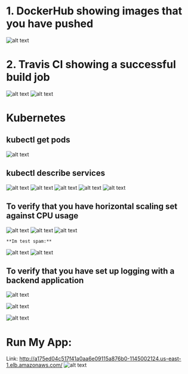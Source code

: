 # 1. DockerHub showing images that you have pushed
![alt text](image.png)
# 2. Travis CI showing a successful build job
![alt text](image-1.png)
![alt text](image-2.png)


# Kubernetes
## kubectl get pods
![alt text](image-3.png)

## kubectl describe services
![alt text](image-4.png)
![alt text](image-5.png)
![alt text](image-6.png)
![alt text](image-7.png)
![alt text](image-8.png)

## To verify that you have horizontal scaling set against CPU usage
![alt text](image-14.png)
![alt text](image-12.png)
![alt text](image-15.png)

    **Im test spam:**
![alt text](image-17.png)
![alt text](image-16.png)



## To verify that you have set up logging with a backend application
![alt text](image-9.png)

![alt text](image-10.png)

![alt text](image-13.png)

# Run My App:
Link: http://a175ed04c517f41a0aa6e09115a876b0-1145002124.us-east-1.elb.amazonaws.com/
![alt text](image-11.png)